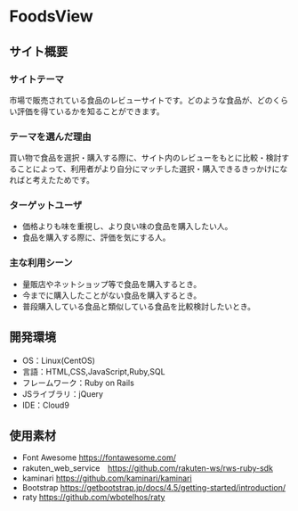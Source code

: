 # FoodsView

## サイト概要
### サイトテーマ
市場で販売されている食品のレビューサイトです。どのような食品が、どのくらい評価を得ているかを知ることができます。

### テーマを選んだ理由
買い物で食品を選択・購入する際に、サイト内のレビューをもとに比較・検討することによって、利用者がより自分にマッチした選択・購入できるきっかけになればと考えたためです。

### ターゲットユーザ
- 価格よりも味を重視し、より良い味の食品を購入したい人。
- 食品を購入する際に、評価を気にする人。

### 主な利用シーン
- 量販店やネットショップ等で食品を購入するとき。
- 今までに購入したことがない食品を購入するとき。
- 普段購入している食品と類似している食品を比較検討したいとき。

## 開発環境
- OS：Linux(CentOS)
- 言語：HTML,CSS,JavaScript,Ruby,SQL
- フレームワーク：Ruby on Rails
- JSライブラリ：jQuery
- IDE：Cloud9

## 使用素材
- Font Awesome https://fontawesome.com/
- rakuten_web_service　https://github.com/rakuten-ws/rws-ruby-sdk
- kaminari https://github.com/kaminari/kaminari
- Bootstrap https://getbootstrap.jp/docs/4.5/getting-started/introduction/
- raty https://github.com/wbotelhos/raty
